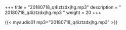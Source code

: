 +++
title = "20180718_q4iztzdxjhg.mp3"
description = " 20180718_q4iztzdxjhg.mp3 "
weight = 20
+++

{{< myaudio01 mp3="20180718_q4iztzdxjhg.mp3" >}}

